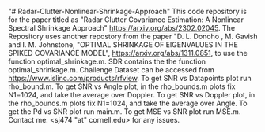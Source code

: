 "# Radar-Clutter-Nonlinear-Shrinkage-Approach" 
This code repository is for the paper titled as "Radar Clutter Covariance Estimation: A Nonlinear Spectral Shrinkage Approach" <https://arxiv.org/abs/2302.02045>.
The Repository uses another repostory from the paper "D. L. Donoho , M. Gavish and I. M. Johnstone, "OPTIMAL SHRINKAGE OF EIGENVALUES IN THE SPIKED COVARIANCE MODEL", <https://arxiv.org/abs/1311.0851>, to use the function optimal_shrinkage.m.
SDR contains the the function optimal_shrinkage.m.
Challenge Dataset can be accessed from <https://www.islinc.com/products/rfview>.
To get SNR vs Datapoints plot run rho_bound.m.
To get SNR vs Angle plot, in the rho_bounds.m plots fix N1=1024, and take the average over Doppler.
To get SNR vs Doppler plot, in the rho_bounds.m plots fix N1=1024, and take the average over Angle.
To get the Pd vs SNR plot run main.m.
To get MSE vs SNR plot run MSE.m.
Contact me: <sj474 "at" cornell.edu> for any issues.

